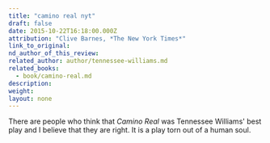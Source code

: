 ```yaml
---
title: "camino real nyt"
draft: false
date: 2015-10-22T16:18:00.000Z
attribution: "Clive Barnes, *The New York Times*"
link_to_original:
nd_author_of_this_review:
related_author: author/tennessee-williams.md
related_books:
  - book/camino-real.md
description:
weight:
layout: none
---
```

There are people who think that *Camino Real* was Tennessee Williams' best play and I believe that they are right. It is a play torn out of a human soul.

